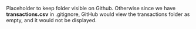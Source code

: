 Placeholder to keep folder visible on Github.  Otherwise since we have __transactions.csv__ in .gitignore, GitHub would view the transactions folder as empty, and it would not be displayed.
